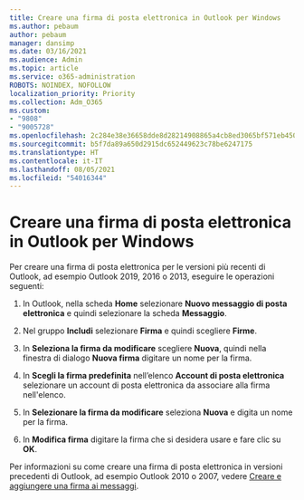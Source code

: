 ```yaml
---
title: Creare una firma di posta elettronica in Outlook per Windows
ms.author: pebaum
author: pebaum
manager: dansimp
ms.date: 03/16/2021
ms.audience: Admin
ms.topic: article
ms.service: o365-administration
ROBOTS: NOINDEX, NOFOLLOW
localization_priority: Priority
ms.collection: Adm_O365
ms.custom:
- "9808"
- "9005728"
ms.openlocfilehash: 2c284e38e36658dde8d28214908865a4cb8ed3065bf571eb450ce540b9207cd2
ms.sourcegitcommit: b5f7da89a650d2915dc652449623c78be6247175
ms.translationtype: HT
ms.contentlocale: it-IT
ms.lasthandoff: 08/05/2021
ms.locfileid: "54016344"
---
```

# <a name="create-an-email-signature-in-outlook-for-windows"></a>Creare una firma di posta elettronica in Outlook per Windows

Per creare una firma di posta elettronica per le versioni più recenti di Outlook, ad esempio Outlook 2019, 2016 o 2013, eseguire le operazioni seguenti:

1. In Outlook, nella scheda **Home** selezionare **Nuovo messaggio di posta elettronica** e quindi selezionare la scheda **Messaggio**.

1. Nel gruppo **Includi** selezionare **Firma** e quindi scegliere **Firme**.

1. In **Seleziona la firma da modificare** scegliere **Nuova**, quindi nella finestra di dialogo **Nuova firma** digitare un nome per la firma.

1. In **Scegli la firma predefinita** nell’elenco **Account di posta elettronica** selezionare un account di posta elettronica da associare alla firma nell'elenco.

1. In **Selezionare la firma da modificare** seleziona **Nuova** e digita un nome per la firma.

1. In **Modifica firma** digitare la firma che si desidera usare e fare clic su **OK**.

Per informazioni su come creare una firma di posta elettronica in versioni precedenti di Outlook, ad esempio Outlook 2010 o 2007, vedere [Creare e aggiungere una firma ai messaggi](https://support.microsoft.com/office/8ee5d4f4-68fd-464a-a1c1-0e1c80bb27f2#ID0EAADAAA=Office_2007_-_2010).


